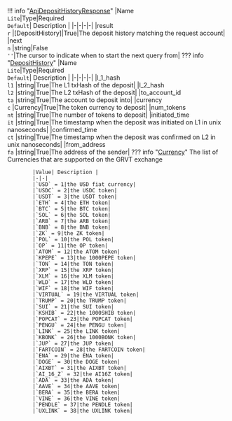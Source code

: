 !!! info "[ApiDepositHistoryResponse](/../../schemas/api_deposit_history_response)"
    |Name<br>`Lite`|Type|Required<br>`Default`| Description |
    |-|-|-|-|
    |result<br>`r` |[DepositHistory]|True|The deposit history matching the request account|
    |next<br>`n` |string|False<br>`''`|The cursor to indicate when to start the next query from|
    ??? info "[DepositHistory](/../../schemas/deposit_history)"
        |Name<br>`Lite`|Type|Required<br>`Default`| Description |
        |-|-|-|-|
        |l_1_hash<br>`l1` |string|True|The L1 txHash of the deposit|
        |l_2_hash<br>`l2` |string|True|The L2 txHash of the deposit|
        |to_account_id<br>`ta` |string|True|The account to deposit into|
        |currency<br>`c` |Currency|True|The token currency to deposit|
        |num_tokens<br>`nt` |string|True|The number of tokens to deposit|
        |initiated_time<br>`it` |string|True|The timestamp when the deposit was initiated on L1 in unix nanoseconds|
        |confirmed_time<br>`ct` |string|True|The timestamp when the deposit was confirmed on L2 in unix nanoseconds|
        |from_address<br>`fa` |string|True|The address of the sender|
        ??? info "[Currency](/../../schemas/currency)"
            The list of Currencies that are supported on the GRVT exchange<br>

            |Value| Description |
            |-|-|
            |`USD` = 1|the USD fiat currency|
            |`USDC` = 2|the USDC token|
            |`USDT` = 3|the USDT token|
            |`ETH` = 4|the ETH token|
            |`BTC` = 5|the BTC token|
            |`SOL` = 6|the SOL token|
            |`ARB` = 7|the ARB token|
            |`BNB` = 8|the BNB token|
            |`ZK` = 9|the ZK token|
            |`POL` = 10|the POL token|
            |`OP` = 11|the OP token|
            |`ATOM` = 12|the ATOM token|
            |`KPEPE` = 13|the 1000PEPE token|
            |`TON` = 14|the TON token|
            |`XRP` = 15|the XRP token|
            |`XLM` = 16|the XLM token|
            |`WLD` = 17|the WLD token|
            |`WIF` = 18|the WIF token|
            |`VIRTUAL` = 19|the VIRTUAL token|
            |`TRUMP` = 20|the TRUMP token|
            |`SUI` = 21|the SUI token|
            |`KSHIB` = 22|the 1000SHIB token|
            |`POPCAT` = 23|the POPCAT token|
            |`PENGU` = 24|the PENGU token|
            |`LINK` = 25|the LINK token|
            |`KBONK` = 26|the 1000BONK token|
            |`JUP` = 27|the JUP token|
            |`FARTCOIN` = 28|the FARTCOIN token|
            |`ENA` = 29|the ENA token|
            |`DOGE` = 30|the DOGE token|
            |`AIXBT` = 31|the AIXBT token|
            |`AI_16_Z` = 32|the AI16Z token|
            |`ADA` = 33|the ADA token|
            |`AAVE` = 34|the AAVE token|
            |`BERA` = 35|the BERA token|
            |`VINE` = 36|the VINE token|
            |`PENDLE` = 37|the PENDLE token|
            |`UXLINK` = 38|the UXLINK token|
